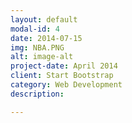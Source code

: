 ```yaml
---
layout: default
modal-id: 4
date: 2014-07-15
img: NBA.PNG
alt: image-alt
project-date: April 2014
client: Start Bootstrap
category: Web Development
description: 

---
```

